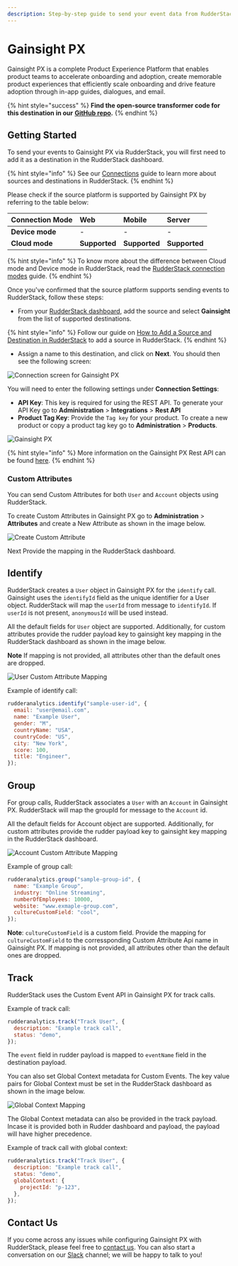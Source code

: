 ```yaml
---
description: Step-by-step guide to send your event data from RudderStack to Gainsight PX.
---
```


# Gainsight PX

Gainsight PX is a complete Product Experience Platform that enables product teams to accelerate onboarding and adoption, create memorable product experiences that efficiently scale onboarding and drive feature adoption through in-app guides, dialogues, and email.

{% hint style="success" %}
**Find the open-source transformer code for this destination in our** [**GitHub repo**](https://github.com/rudderlabs/rudder-transformer/tree/dest-gainsight-px)**.**
{% endhint %}

## Getting Started

To send your events to Gainsight PX via RudderStack, you will first need to add it as a destination in the RudderStack dashboard.

{% hint style="info" %}
See our [Connections](https://docs.rudderstack.com/connections) guide to learn more about sources and destinations in RudderStack.
{% endhint %}

Please check if the source platform is supported by Gainsight PX by referring to the table below:

| **Connection Mode** | **Web**       | **Mobile**    | **Server**    |
| :------------------ | :------------ | :------------ | :------------ |
| **Device mode**     | -             | -             | -             |
| **Cloud mode**      | **Supported** | **Supported** | **Supported** |

{% hint style="info" %}
To know more about the difference between Cloud mode and Device mode in RudderStack, read the [RudderStack connection modes](https://docs.rudderstack.com/get-started/rudderstack-connection-modes) guide.
{% endhint %}

Once you've confirmed that the source platform supports sending events to RudderStack, follow these steps:

- From your [RudderStack dashboard](https://app.rudderlabs.com/), add the source and select **Gainsight** from the list of supported destinations.

{% hint style="info" %}
Follow our guide on [How to Add a Source and Destination in RudderStack](https://docs.rudderstack.com/how-to-guides/adding-source-and-destination-rudderstack) to add a source in RudderStack.
{% endhint %}

- Assign a name to this destination, and click on **Next**. You should then see the following screen:

![Connection screen for Gainsight PX](../../.gitbook/assets/gainsight-px-connection-settings-1.png)

You will need to enter the following settings under **Connection Settings**:

- **API Key**: This key is required for using the REST API. To generate your API Key go to **Administration** > **Integrations** > **Rest API**
- **Product Tag Key**: Provide the `Tag key` for your product. To create a new product or copy a product tag key go to **Administration** > **Products**.

![Gainsight PX](../../.gitbook/assets/gainsight-px-product-tag.png)

{% hint style="info" %}
More information on the Gainsight PX Rest API can be found [here](https://support.gainsight.com/PX/API_for_Developers/02Usage_of_Different_APIs/Work_with_the_Gainsight_PX_REST_API).
{% endhint %}

### Custom Attributes

You can send Custom Attributes for both `User` and `Account` objects using RudderStack.

To create Custom Attributes in Gainsight PX go to **Administration** > **Attributes** and create a New Attribute as shown in the image below.

![Create Custom Attribute](../../.gitbook/assets/gainsight-px-create-attribute.png)

Next Provide the mapping in the RudderStack dashboard.

## Identify

RudderStack creates a `User` object in Gainsight PX for the `identify` call. Gainsight uses the `identifyId` field as the unique identifier for a User object. RudderStack will map the `userId` from message to `identifyId`. If `userId` is not present, `anonymousId` will be used instead.

All the default fields for `User` object are supported. Additionally, for custom attributes provide the rudder payload key to gainsight key mapping in the RudderStack dashboard as shown in the image below.

**Note** If mapping is not provided, all attributes other than the default ones are dropped.

![User Custom Attribute Mapping](../../.gitbook/assets/gainsight-px-user-attribute-mapping-1.png)

Example of identify call:

```javascript
rudderanalytics.identify("sample-user-id", {
  email: "user@email.com",
  name: "Example User",
  gender: "M",
  countryName: "USA",
  countryCode: "US",
  city: "New York",
  score: 100,
  title: "Engineer",
});
```

## Group

For group calls, RudderStack associates a `User` with an `Account` in Gainsight PX. RudderStack will map the groupId for message to the `Account` id.

All the default fields for Account object are supported. Additionally, for custom attributes provide the rudder payload key to gainsight key mapping in the RudderStack dashboard.

![Account Custom Attribute Mapping](../../.gitbook/assets/gainsight-px-account-custom-attribute-mapping.png)

Example of group call:

```javascript
rudderanalytics.group("sample-group-id", {
  name: "Example Group",
  industry: "Online Streaming",
  numberOfEmployees: 10000,
  website: "www.exmaple-group.com",
  cultureCustomField: "cool",
});
```

**Note**: `cultureCustomField` is a custom field. Provide the mapping for `cultureCustomField` to the corressponding Custom Attribute Api name in Gainsight PX. If mapping is not provided, all attributes other than the default ones are dropped.

## Track

RudderStack uses the Custom Event API in Gainsight PX for track calls.

Example of track call:

```javascript
rudderanalytics.track("Track User", {
  description: "Example track call",
  status: "demo",
});
```

The `event` field in rudder payload is mapped to `eventName` field in the destination payload.

You can also set Global Context metadata for Custom Events. The key value pairs for Global Context must be set in the RudderStack dashboard as shown in the image below.

![Global Context Mapping](../../.gitbook/assets/gainsight-px-global-context.png)

The Global Context metadata can also be provided in the track payload. Incase it is provided both in Rudder dashboard and payload, the payload will have higher precedence.

Example of track call with global context:

```javascript
rudderanalytics.track("Track User", {
  description: "Example track call",
  status: "demo",
  globalContext: {
    projectId: "p-123",
  },
});
```

## Contact Us

If you come across any issues while configuring Gainsight PX with RudderStack, please feel free to [contact us](mailto:%20docs@rudderstack.com). You can also start a conversation on our [Slack](https://resources.rudderstack.com/join-rudderstack-slack) channel; we will be happy to talk to you!

